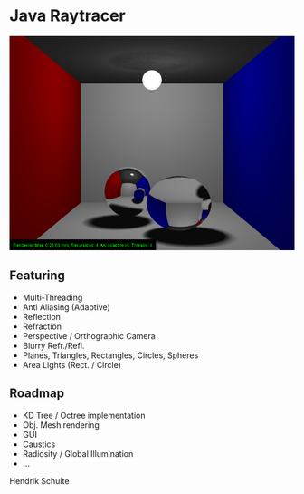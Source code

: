 
# Java Raytracer

![](https://github.com/hendrik-schulte/java-raytracer/blob/master/raytracing.png)
		   
## Featuring                

- Multi-Threading
- Anti Aliasing (Adaptive)
- Reflection
- Refraction
- Perspective / Orthographic Camera
- Blurry Refr./Refl.
- Planes, Triangles, Rectangles, Circles, Spheres
- Area Lights (Rect. / Circle)

## Roadmap

- KD Tree / Octree implementation
- Obj. Mesh rendering
- GUI
- Caustics
- Radiosity / Global Illumination
- ...

Hendrik Schulte
